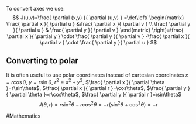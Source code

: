 To convert axes we use:
$$
J(u,v)=\frac{ \partial (x,y) }{ \partial (u,v) } =\det\left(
\begin{matrix}
\frac{ \partial x }{ \partial u } &\frac{ \partial x }{ \partial v } \\
\frac{ \partial y }{ \partial u } & \frac{ \partial y }{ \partial v } 
\end{matrix} \right)=\frac{ \partial x }{ \partial y } \cdot \frac{ \partial y }{ \partial v } -\frac{ \partial x }{ \partial v } \cdot \frac{ \partial y }{ \partial u } 
$$

## Converting to polar
It is often useful to use polar coordinates instead of cartesian coordinates
$x=r\cos\theta$, $y=r\sin\theta$, $r^{2}=x^{2}+y^{2}$, $\frac{ \partial x }{ \partial \theta }=r\sin\theta$, $\frac{ \partial x }{ \partial r }=\cos\theta$, $\frac{ \partial y }{ \partial \theta }=r\cos\theta$, $\frac{ \partial y }{ \partial r }=\sin\theta$
$$
J(\theta,r)=r\sin ^{2}\theta -r\cos ^{2}\theta=-r(\sin ^{2}\theta+\cos ^{2}\theta)=-r
$$

#Mathematics